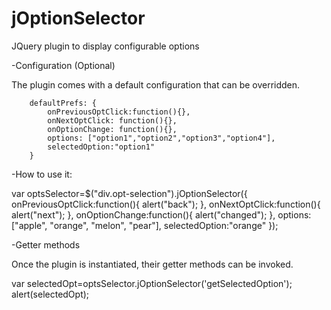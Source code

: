 jOptionSelector
===============

JQuery plugin to display configurable options

-Configuration (Optional)

The plugin comes with a default configuration that can be overridden.

        defaultPrefs: {
            onPreviousOptClick:function(){},
            onNextOptClick: function(){},
            onOptionChange: function(){},
            options: ["option1","option2","option3","option4"],
            selectedOption:"option1"
        }

-How to use it:

<div class="opt-selection">
</div>

var optsSelector=$("div.opt-selection").jOptionSelector({
    onPreviousOptClick:function(){
        alert("back");
    },
    onNextOptClick:function(){
        alert("next");
    },
    onOptionChange:function(){
        alert("changed");
    },
    options:["apple", "orange", "melon", "pear"],
    selectedOption:"orange"
});

-Getter methods

Once the plugin is instantiated, their getter methods can be invoked.

var selectedOpt=optsSelector.jOptionSelector('getSelectedOption');
alert(selectedOpt);

